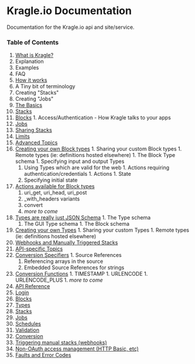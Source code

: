 # Kragle.io Documentation
Documentation for the Kragle.io api and site/service.

### Table of Contents

1. [What is Kragle?](./What_is_Kragle.md)
  1. Explanation
  1. Examples
  1. FAQ
1. [How it works](./How_it_works.md)
  1. A Tiny bit of terminology
  1. Creating "Stacks"
  1. Creating "Jobs"
1. [The Basics](../../tree/master/The_Basics)
  1. [Stacks](./The_Basics/Stacks.md)
  1. [Blocks](./The_Basics/Blocks.md)
    1. Access/Authentication - How Kragle talks to your apps
  1. [Jobs](./The_Basics/Jobs.md)
  1. [Sharing Stacks](./The_Basics/Sharing_Stacks.md)
1. [Limits](./Limits.md)
1. [Advanced Topics](../../tree/master/Advanced_Topics)
  1. [Creating your own Block types](./Advanced_Topics/Creating_Block_Types.md)
    1. Sharing your custom Block types
    1. Remote types (ie: definitions hosted elsewhere)
    1. The Block Type schema
    1. Specifying input and output Types
      1. Using Types which are valid for the web
    1. Actions requiring authentication/credentials
    1. Actions
    1. State
      1. Specifying initial state
  1. [Actions available for Block types](./Advanced_Topics/Actions_for_Block_Types.md)
      1. uri_get, uri_head, uri_post
        1. _with_headers variants
      1. convert
      1. *more to come*
  1. [Types are really just JSON Schema](./Advanced_Topics/Types.md)
    1. The Type schema
      1. The GUI Type schema
    1. The Block schema
  1. [Creating your own Types](./Advanced_Topics/Creating_Types.md)
    1. Sharing your custom Types
    1. Remote types (ie: definitions hosted elsewhere)
  1. [Webhooks and Manually Triggered Stacks](./Advanced_Topics/Webhooks.md)
1. [API-specific Topics](../../tree/master/API-specific_Topics)
  1. [Conversion Specifiers](./API-specific_Topics/Conversion_Specifiers.md)
    1. Source References
      1. Referencing arrays in the source
      1. Embedded Source References for strings
  1. [Conversion Functions](./API-specific_Topics/Conversion_Functions.md)
    1. TIMESTAMP
    1. URLENCODE
    1. URLENCODE_PLUS
    1. *more to come*
1. [API Reference](../../tree/master/API_Reference)
  1. [Login](./API_Reference/Login.md)
  1. [Blocks](./API_Reference/Blocks.md)
  1. [Types](./API_Reference/Types.md)
  1. [Stacks](./API_Reference/Stacks.md)
  1. [Jobs](./API_Reference/Jobs.md)
  1. [Schedules](./API_Reference/Schedules.md)
  1. [Validation](./API_Reference/Validation.md)
  1. [Conversion](./API_Reference/Conversion.md)
  1. [Triggering manual stacks (webhooks)](./API_Reference/Webhooks.md)
  1. [Non-OAuth access management (HTTP Basic, etc)](./API_Reference/Access_Mgmt.md)
  1. [Faults and Error Codes](./API_Reference/Faults.md)

